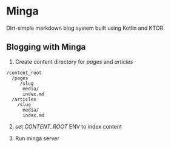 # Minga
Dirt-simple markdown blog system built using Kotlin and KTOR.

## Blogging with Minga

1. Create content directory for *pages* and *articles*

```
/content_root
  /pages
     /slug
      media/
      index.md
  /articles
    /slug
      media/
      index.md
```

2. set *CONTENT_ROOT* ENV to index content

3. Run minga server